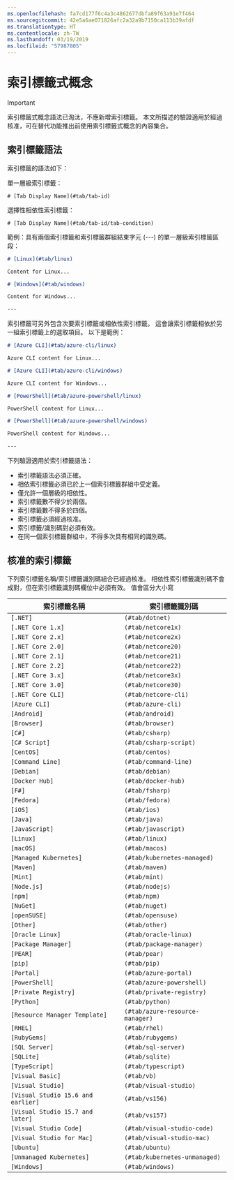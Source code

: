 ```yaml
---
ms.openlocfilehash: fa7cd177f6c4a3c4862677dbfa89f63a91e7f464
ms.sourcegitcommit: 42e5a6ae071826afc2a32a9b7150ca113b39afdf
ms.translationtype: HT
ms.contentlocale: zh-TW
ms.lasthandoff: 03/19/2019
ms.locfileid: "57987805"
---
```

# <a name="tabbed-conceptual"></a>索引標籤式概念

> [!IMPORTANT]
> 索引標籤式概念語法已淘汰，不應新增索引標籤。 本文所描述的驗證適用於經過核准，可在替代功能推出前使用索引標籤式概念的內容集合。

## <a name="tab-syntax"></a>索引標籤語法

索引標籤的語法如下：

單一層級索引標籤：

`# [Tab Display Name](#tab/tab-id)`

選擇性相依性索引標籤：

`# [Tab Display Name](#tab/tab-id/tab-condition)`

範例：具有兩個索引標籤和索引標籤群組結束字元 (---) 的單一層級索引標籤區段：

```markdown
# [Linux](#tab/linux)

Content for Linux...

# [Windows](#tab/windows)

Content for Windows...

---
```

索引標籤可另外包含次要索引標籤或相依性索引標籤。 這會讓索引標籤相依於另一組索引標籤上的選取項目。 以下是範例：

```markdown
# [Azure CLI](#tab/azure-cli/linux)

Azure CLI content for Linux...

# [Azure CLI](#tab/azure-cli/windows)

Azure CLI content for Windows...

# [PowerShell](#tab/azure-powershell/linux)

PowerShell content for Linux...

# [PowerShell](#tab/azure-powershell/windows)

PowerShell content for Windows...

---
```

下列驗證適用於索引標籤語法：

- 索引標籤語法必須正確。
- 相依索引標籤必須已於上一個索引標籤群組中受定義。
- 僅允許一個層級的相依性。
- 索引標籤數不得少於兩個。
- 索引標籤數不得多於四個。
- 索引標籤必須經過核准。
- 索引標籤/識別碼對必須有效。
- 在同一個索引標籤群組中，不得多次具有相同的識別碼。

## <a name="approved-tabs"></a>核准的索引標籤

下列索引標籤名稱/索引標籤識別碼組合已經過核准。 相依性索引標籤識別碼不會成對，但在索引標籤識別碼欄位中必須有效。 值會區分大小寫

|索引標籤名稱              |索引標籤識別碼            |
|----------------------|------------------|
|`[.NET]`              |`(#tab/dotnet)`   |
|`[.NET Core 1.x]`     |`(#tab/netcore1x)`|
|`[.NET Core 2.x]`     |`(#tab/netcore2x)`|
|`[.NET Core 2.0]`     |`(#tab/netcore20)`|
|`[.NET Core 2.1]`     |`(#tab/netcore21)`|
|`[.NET Core 2.2]`     |`(#tab/netcore22)`|
|`[.NET Core 3.x]`     |`(#tab/netcore3x)`|
|`[.NET Core 3.0]`     |`(#tab/netcore30)`|
|`[.NET Core CLI]`     |`(#tab/netcore-cli)`|
|`[Azure CLI]`         |`(#tab/azure-cli)`|
|`[Android]`           |`(#tab/android)`  |
|`[Browser]`           |`(#tab/browser)`  |
|`[C#]`                |`(#tab/csharp)`   |
|`[C# Script]`         |`(#tab/csharp-script)`|
|`[CentOS]`            |`(#tab/centos)`|
|`[Command Line]`      |`(#tab/command-line)`|
|`[Debian]`            |`(#tab/debian)`|
|`[Docker Hub]`        |`(#tab/docker-hub)`|
|`[F#]`                |`(#tab/fsharp)`|
|`[Fedora]`            |`(#tab/fedora)`|
|`[iOS]`               |`(#tab/ios)`      |
|`[Java]`              |`(#tab/java)`|
|`[JavaScript]`        |`(#tab/javascript)`|
|`[Linux]`             |`(#tab/linux)`    |
|`[macOS]`             |`(#tab/macos)`    |
|`[Managed Kubernetes]`|`(#tab/kubernetes-managed)`|
|`[Maven]`             |`(#tab/maven)`|
|`[Mint]`              |`(#tab/mint)`|
|`[Node.js]`           |`(#tab/nodejs)`|
|`[npm]`               |`(#tab/npm)` |
|`[NuGet]`             |`(#tab/nuget)`|
|`[openSUSE]`          |`(#tab/opensuse)`|
|`[Other]`             |`(#tab/other)` |
|`[Oracle Linux]`      |`(#tab/oracle-linux)`|
|`[Package Manager]`   |`(#tab/package-manager)` |
|`[PEAR]`              |`(#tab/pear)`|
|`[pip]`               |`(#tab/pip)`|
|`[Portal]`            |`(#tab/azure-portal)`    |
|`[PowerShell]`        |`(#tab/azure-powershell)`|
|`[Private Registry]`  |`(#tab/private-registry)`|
|`[Python]`            |`(#tab/python)`|
|`[Resource Manager Template]`|`(#tab/azure-resource-manager)`|
|`[RHEL]`              |`(#tab/rhel)`|
|`[RubyGems]`          |`(#tab/rubygems)`|
|`[SQL Server]`        |`(#tab/sql-server)`|
|`[SQLite]`            |`(#tab/sqlite)`|
|`[TypeScript]`        |`(#tab/typescript)`|
|`[Visual Basic]`      |`(#tab/vb)` |
|`[Visual Studio]`     |`(#tab/visual-studio)`|
|`[Visual Studio 15.6 and earlier]`|`(#tab/vs156)`|
|`[Visual Studio 15.7 and later]`  |`(#tab/vs157)`|
|`[Visual Studio Code]`            |`(#tab/visual-studio-code)`|
|`[Visual Studio for Mac]`         |`(#tab/visual-studio-mac)`|
|`[Ubuntu]`                        |`(#tab/ubuntu)`|
|`[Unmanaged Kubernetes]`          |`(#tab/kubernetes-unmanaged)`|
|`[Windows]`   |`(#tab/windows)`   |